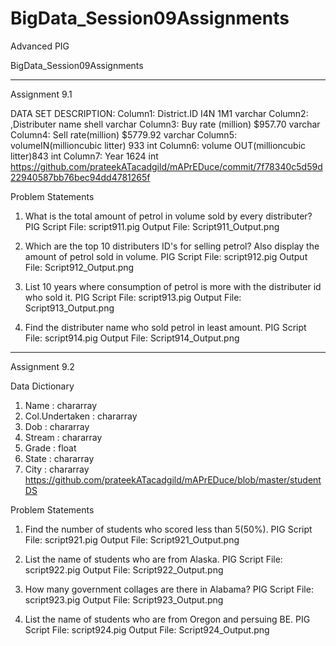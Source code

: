 # BigData_Session09Assignments
Advanced PIG

BigData_Session09Assignments

-------------------------------------------------------------------------------------------------------
Assignment 9.1

DATA SET DESCRIPTION:
Column1: District.ID	 		I4N 1M1 	varchar
Column2: ,Distributer name 		shell 		varchar
Column3: Buy rate (million) 		$957.70 	varchar
Column4: Sell rate(million) 		$5779.92 	varchar
Column5: volumeIN(millioncubic litter) 	933 		int
Column6: volume OUT(millioncubic litter)843 		int
Column7: Year 				1624 		int
https://github.com/prateekATacadgild/mAPrEDuce/commit/7f78340c5d59d22940587bb76bec94dd4781265f

Problem Statements
1. What is the total amount of petrol in volume sold by every distributer?
PIG Script File: script911.pig
Output File: Script911_Output.png

2. Which are the top 10 distributers ID's for selling petrol? Also display the amount of
petrol sold in volume.
PIG Script File: script912.pig
Output File: Script912_Output.png

3. List 10 years where consumption of petrol is more with the distributer id who sold it.
PIG Script File: script913.pig
Output File: Script913_Output.png

4. Find the distributer name who sold petrol in least amount.
PIG Script File: script914.pig
Output File: Script914_Output.png

-------------------------------------------------------------------------------------------------------
Assignment 9.2

Data Dictionary
1. Name : chararray
2. Col.Undertaken : chararray
3. Dob : chararray
4. Stream : chararray
5. Grade : float
6. State : chararray
7. City : chararray
https://github.com/prateekATacadgild/mAPrEDuce/blob/master/studentDS

Problem Statements
1. Find the number of students who scored less than 5(50%).
PIG Script File: script921.pig
Output File: Script921_Output.png

2. List the name of students who are from Alaska.
PIG Script File: script922.pig
Output File: Script922_Output.png

3. How many government collages are there in Alabama?
PIG Script File: script923.pig
Output File: Script923_Output.png

4. List the name of students who are from Oregon and persuing BE.
PIG Script File: script924.pig
Output File: Script924_Output.png

